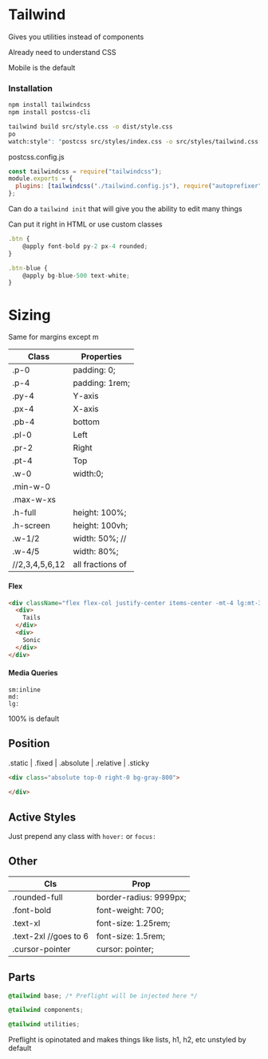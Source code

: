 # Tailwind

Gives you utilities instead of components

Already need to understand CSS

Mobile is the default

### Installation

```bash
npm install tailwindcss
npm install postcss-cli

tailwind build src/style.css -o dist/style.css
po
watch:style": "postcss src/styles/index.css -o src/styles/tailwind.css -w #add postcss.config.js with tailwind plugin
```

postcss.config.js

```js
const tailwindcss = require("tailwindcss");
module.exports = {
  plugins: [tailwindcss("./tailwind.config.js"), require("autoprefixer")]
};
```

Can do a `tailwind init` that will give you the ability to edit many things

Can put it right in HTML or use custom classes

```js
.btn {
	@apply font-bold py-2 px-4 rounded;
}

.btn-blue {
	@apply bg-blue-500 text-white;
}
```

# Sizing

Same for margins except m

| Class          | Properties       |
| -------------- | ---------------- |
| .p-0           | padding: 0;      |
| .p-4           | padding: 1rem;   |
| .py-4          | Y-axis           |
| .px-4          | X-axis           |
| .pb-4          | bottom           |
| .pl-0          | Left             |
| .pr-2          | Right            |
| .pt-4          | Top              |
| .w-0           | width:0;         |
| .min-w-0       |                  |
| .max-w-xs      |                  |
| .h-full        | height: 100%;    |
| .h-screen      | height: 100vh;   |
| .w-1/2         | width: 50%; //   |
| .w-4/5         | width: 80%;      |
| //2,3,4,5,6,12 | all fractions of |

#### Flex

```html
<div className="flex flex-col justify-center items-center -mt-4 lg:mt-36 mb-20 lg:mb-28">
  <div>
    Tails
  </div>
  <div>
    Sonic
  </div>
</div>
```

#### Media Queries

```
sm:inline
md:
lg:
```

100% is default

## Position

.static | .fixed | .absolute | .relative | .sticky

```html
<div class="absolute top-0 right-0 bg-gray-800">
  
</div>
```

## Active Styles

Just prepend any class with `hover:` or `focus:`

## Other

| Cls                   | Prop                   |
| --------------------- | ---------------------- |
| .rounded-full         | border-radius: 9999px; |
| .font-bold            | font-weight: 700;      |
| .text-xl              | font-size: 1.25rem;    |
| .text-2xl //goes to 6 | font-size: 1.5rem;     |
| .cursor-pointer       | cursor: pointer;       |

## Parts

```css
@tailwind base; /* Preflight will be injected here */

@tailwind components;

@tailwind utilities;
```

Preflight is opinotated and makes things like lists, h1, h2, etc unstyled by default
